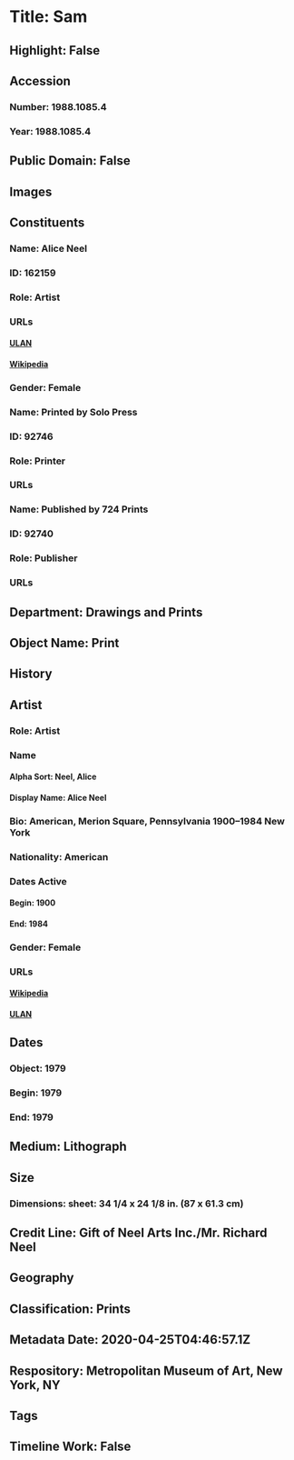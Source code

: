 # Title: Sam
## Highlight: False
## Accession
### Number: 1988.1085.4
### Year: 1988.1085.4
## Public Domain: False
## Images
## Constituents
### Name: Alice Neel
### ID: 162159
### Role: Artist
### URLs
#### [ULAN](http://vocab.getty.edu/page/ulan/500022216)
#### [Wikipedia](https://www.wikidata.org/wiki/Q460186)
### Gender: Female
### Name: Printed by Solo Press
### ID: 92746
### Role: Printer
### URLs
### Name: Published by 724 Prints
### ID: 92740
### Role: Publisher
### URLs
## Department: Drawings and Prints
## Object Name: Print
## History
## Artist
### Role: Artist
### Name
#### Alpha Sort: Neel, Alice
#### Display Name: Alice Neel
### Bio: American, Merion Square, Pennsylvania 1900–1984 New York
### Nationality: American
### Dates Active
#### Begin: 1900
#### End: 1984
### Gender: Female
### URLs
#### [Wikipedia](https://www.wikidata.org/wiki/Q460186)
#### [ULAN](http://vocab.getty.edu/page/ulan/500022216)
## Dates
### Object: 1979
### Begin: 1979
### End: 1979
## Medium: Lithograph
## Size
### Dimensions: sheet: 34 1/4 x 24 1/8 in. (87 x 61.3 cm)
## Credit Line: Gift of Neel Arts Inc./Mr. Richard Neel
## Geography
## Classification: Prints
## Metadata Date: 2020-04-25T04:46:57.1Z
## Respository: Metropolitan Museum of Art, New York, NY
## Tags
## Timeline Work: False